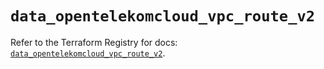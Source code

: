 # `data_opentelekomcloud_vpc_route_v2`

Refer to the Terraform Registry for docs: [`data_opentelekomcloud_vpc_route_v2`](https://registry.terraform.io/providers/opentelekomcloud/opentelekomcloud/1.36.4/docs/data-sources/vpc_route_v2).
